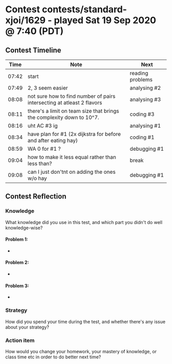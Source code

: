 # Contest contests/standard-xjoi/1629 - played Sat 19 Sep 2020 @ 7:40 (PDT)

## Contest Timeline

| Time | Note | Next |
|----|----|----|
07:42 | start | reading problems
07:49 | 2, 3 seem easier | analysing #2
08:08 | not sure how to find number of pairs intersecting at atleast 2 flavors | analysing #3
08:11 | there's a limit on team size that brings the complexity down to 10^7. | coding #3
08:16 | uht AC #3 ig | analysing #1
08:34 | have plan for #1 (2x dijkstra for before and after eating hay) | coding #1
08:59 | WA 0 for #1 ? | debugging #1
09:04 | how to make it less equal rather than less than? | break
09:08 | can I just don'tnt on adding the ones w/o hay | debugging #1

## Contest Reflection

### Knowledge
What knowledge did you use in this test, and which part you didn't do well knowledge-wise?

#### Problem 1:

-

#### Problem 2:

-

#### Problem 3:

-

### Strategy
How did you spend your time during the test, and whether there's any issue about your strategy?

### Action item
How would you change your homework, your mastery of knowledge, or class time etc in order to do better next time?
